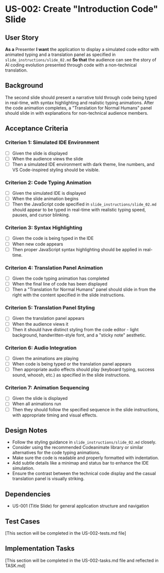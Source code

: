 # US-002: Create "Introduction Code" Slide

## User Story
**As a** Presenter
**I want** the application to display a simulated code editor with animated typing and a translation panel as specified in `slide_instructions/slide_02.md`
**So that** the audience can see the story of AI coding evolution presented through code with a non-technical translation.

## Background
The second slide should present a narrative told through code being typed in real-time, with syntax highlighting and realistic typing animations. After the code animation completes, a "Translation for Normal Humans" panel should slide in with explanations for non-technical audience members.

## Acceptance Criteria

### Criterion 1: Simulated IDE Environment
- [ ] Given the slide is displayed
- [ ] When the audience views the slide
- [ ] Then a simulated IDE environment with dark theme, line numbers, and VS Code-inspired styling should be visible.

### Criterion 2: Code Typing Animation
- [ ] Given the simulated IDE is displayed
- [ ] When the slide animation begins
- [ ] Then the JavaScript code specified in `slide_instructions/slide_02.md` should appear to be typed in real-time with realistic typing speed, pauses, and cursor blinking.

### Criterion 3: Syntax Highlighting
- [ ] Given the code is being typed in the IDE
- [ ] When new code appears
- [ ] Then proper JavaScript syntax highlighting should be applied in real-time.

### Criterion 4: Translation Panel Animation
- [ ] Given the code typing animation has completed
- [ ] When the final line of code has been displayed
- [ ] Then a "Translation for Normal Humans" panel should slide in from the right with the content specified in the slide instructions.

### Criterion 5: Translation Panel Styling
- [ ] Given the translation panel appears
- [ ] When the audience views it
- [ ] Then it should have distinct styling from the code editor - light background, handwritten-style font, and a "sticky note" aesthetic.

### Criterion 6: Audio Integration
- [ ] Given the animations are playing
- [ ] When code is being typed or the translation panel appears
- [ ] Then appropriate audio effects should play (keyboard typing, success sound, whoosh, etc.) as specified in the slide instructions.

### Criterion 7: Animation Sequencing
- [ ] Given the slide is displayed
- [ ] When all animations run
- [ ] Then they should follow the specified sequence in the slide instructions, with appropriate timing and visual effects.

## Design Notes
- Follow the styling guidance in `slide_instructions/slide_02.md` closely.
- Consider using the recommended Codeanimate library or similar alternatives for the code typing animations.
- Make sure the code is readable and properly formatted with indentation.
- Add subtle details like a minimap and status bar to enhance the IDE simulation.
- Ensure the contrast between the technical code display and the casual translation panel is visually striking.

## Dependencies
- US-001 (Title Slide) for general application structure and navigation

## Test Cases
[This section will be completed in the US-002-tests.md file]

## Implementation Tasks
[This section will be completed in the US-002-tasks.md file and reflected in TASK.md] 